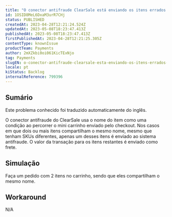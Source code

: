 ```yaml
---
title: "O conector antifraude ClearSale está enviando os itens errados do carrinho nos casos em que dois ou mais itens têm o mesmo nome."
id: 1OSID8MeL6DxaM3urR7CHj
status: PUBLISHED
createdAt: 2023-04-28T12:21:24.524Z
updatedAt: 2023-05-08T18:23:47.413Z
publishedAt: 2023-05-08T18:23:47.413Z
firstPublishedAt: 2023-04-28T12:21:25.305Z
contentType: knownIssue
productTeam: Payments
author: 2mXZkbi0oi061KicTExNjo
tag: Payments
slugEN: o-conector-antifraude-clearsale-esta-enviando-os-itens-errados-do-carrinho-nos-casos-em-que-dois-ou-mais-itens-tem-o-mesmo-nome
locale: pt
kiStatus: Backlog
internalReference: 799396
---
```


## Sumário

<div class="alert alert-info">
  <p>Este problema conhecido foi traduzido automaticamente do inglês.</p>
</div>


O conector antifraude do ClearSale usa o nome do item como uma condição ao percorrer o mini carrinho enviado pelo checkout. Nos casos em que dois ou mais itens compartilham o mesmo nome, mesmo que tenham SKUs diferentes, apenas um desses itens é enviado ao sistema antifraude. O valor da transação para os itens restantes é enviado como frete.

## Simulação


Faça um pedido com 2 itens no carrinho, sendo que eles compartilham o mesmo nome.



## Workaround


N/A






